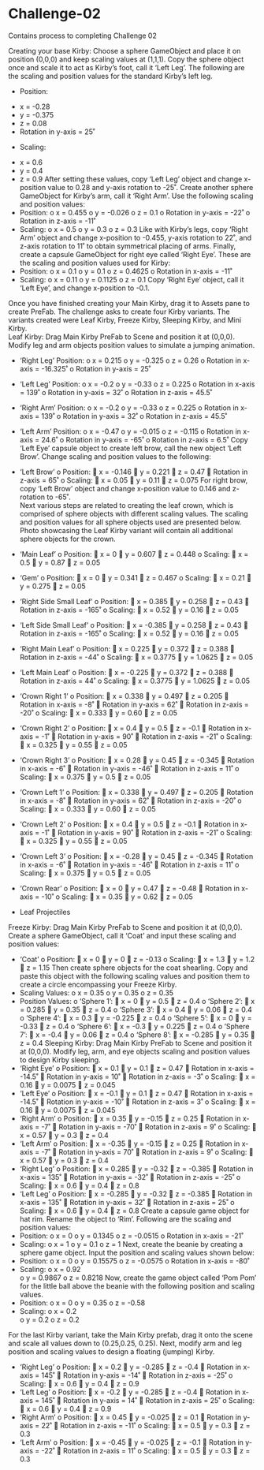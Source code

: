 # Challenge-02
Contains process to completing Challenge 02

Creating your base Kirby:
Choose a sphere GameObject and place it on position (0,0,0) and keep scaling values at (1,1,1).  Copy the sphere object once and scale it to act as Kirby’s foot, call it ‘Left Leg’.  The following are the scaling and position values for the standard Kirby’s left leg.
*	Position:
  -	x = -0.28
  -	y = -0.375
  -	z = 0.08
  -	Rotation in y-axis = 25˚
*	Scaling:
  -	x = 0.6
  -	y = 0.4
  -	z = 0.9
After setting these values, copy ‘Left Leg’ object and change x-position value to 0.28 and y-axis rotation to -25˚.  Create another sphere GameObject for Kirby’s arm, call it ‘Right Arm’.  Use the following scaling and position values:
-	 Position:
o	x = 0.455
o	y = -0.026
o	z = 0.1
o	Rotation in y-axis = -22˚
o	Rotation in z-axis = -11˚
-	Scaling:
o	x = 0.5
o	y = 0.3
o	z = 0.3
Like with Kirby’s legs, copy ‘Right Arm’ object and change x-position to -0.455, y-axis rotation to 22˚, and z-axis rotation to 11˚ to obtain symmetrical placing of arms.  Finally, create a capsule GameObject for right eye called ‘Right Eye’.  These are the scaling and position values used for Kirby:
-	Position:
o	x = 0.1
o	y = 0.1
o	z = 0.4625
o	Rotation in x-axis = -11˚
-	Scaling:
o	x = 0.11
o	y = 0.1125
o	z = 0.1
Copy ‘Right Eye’ object, call it ‘Left Eye’, and change x-position to -0.1.

Once you have finished creating your Main Kirby, drag it to Assets pane to create PreFab.  The challenge asks to create four Kirby variants.  The variants created were Leaf Kirby, Freeze Kirby, Sleeping Kirby, and Mini Kirby.  
Leaf Kirby:
Drag Main Kirby PreFab to Scene and position it at (0,0,0).  Modify leg and arm objects position values to simulate a jumping animation.  
-	‘Right Leg’ Position:
o	x = 0.215
o	y = -0.325
o	z = 0.26
o	Rotation in x-axis = -16.325˚
o	Rotation in y-axis = 25˚
-	‘Left Leg’ Position:
o	x = -0.2
o	y = -0.33
o	z = 0.225
o	Rotation in x-axis = 139˚
o	Rotation in y-axis = 32˚
o	Rotation in z-axis = 45.5˚
-	‘Right Arm’ Position:
o	x = -0.2
o	y = -0.33
o	z = 0.225
o	Rotation in x-axis = 139˚
o	Rotation in y-axis = 32˚
o	Rotation in z-axis = 45.5˚
-	‘Left Arm’ Position:
o	x = -0.47
o	y = -0.015
o	z = -0.115
o	Rotation in x-axis = 24.6˚
o	Rotation in y-axis = -65˚
o	Rotation in z-axis = 6.5˚
Copy ‘Left Eye’ capsule object to create left brow, call the new object ‘Left Brow’.  Change scaling and position values to the following:
-	‘Left Brow’ 
o	Position:
	x = -0.146
	y = 0.221
	z = 0.47
	Rotation in z-axis = 65˚
o	Scaling:
	x = 0.05
	y = 0.11
	z = 0.075
For right brow, copy ‘Left Brow’ object and change x-position value to 0.146 and z-rotation to -65˚.  
Next various steps are related to creating the leaf crown, which is comprised of sphere objects with different scaling values.  The scaling and position values for all sphere objects used are presented below.  Photo showcasing the Leaf Kirby variant will contain all additional sphere objects for the crown.  
-	‘Main Leaf’ 
o	Position:
	x = 0
	y = 0.607
	z = 0.448
o	Scaling:
	x = 0.5
	y = 0.87
	z = 0.05
-	‘Gem’ 
o	Position:
	x = 0
	y = 0.341
	z = 0.467
o	Scaling:
	x = 0.21
	y = 0.275
	z = 0.05
-	‘Right Side Small Leaf’ 
o	Position:
	x = 0.385
	y = 0.258
	z = 0.43
	Rotation in z-axis = -165˚
o	Scaling:
	x = 0.52
	y = 0.16
	z = 0.05
-	‘Left Side Small Leaf’ 
o	Position:
	x = -0.385
	y = 0.258
	z = 0.43
	Rotation in z-axis = -165˚
o	Scaling:
	x = 0.52
	y = 0.16
	z = 0.05
-	‘Right Main Leaf’ 
o	Position:
	x = 0.225
	y = 0.372
	z = 0.388
	Rotation in z-axis = -44˚
o	Scaling:
	x = 0.3775
	y = 1.0625
	z = 0.05
-	‘Left Main Leaf’ 
o	Position:
	x = -0.225
	y = 0.372
	z = 0.388
	Rotation in z-axis = 44˚
o	Scaling:
	x = 0.3775
	y = 1.0625
	z = 0.05


-	‘Crown Right 1’ 
o	Position:
	x = 0.338
	y = 0.497
	z = 0.205
	Rotation in x-axis = -8˚
	Rotation in y-axis = 62˚
	Rotation in z-axis = -20˚
o	Scaling:
	x = 0.333
	y = 0.60
	z = 0.05
-	‘Crown Right 2’ 
o	Position:
	x = 0.4
	y = 0.5
	z = -0.1
	Rotation in x-axis = -1˚
	Rotation in y-axis = 90˚
	Rotation in z-axis = -21˚
o	Scaling:
	x = 0.325
	y = 0.55
	z = 0.05
-	‘Crown Right 3’ 
o	Position:
	x = 0.28
	y = 0.45
	z = -0.345
	Rotation in x-axis = -6˚
	Rotation in y-axis = -46˚
	Rotation in z-axis = 11˚
o	Scaling:
	x = 0.375
	y = 0.5
	z = 0.05
-	‘Crown Left 1’ 
o	Position:
	x = 0.338
	y = 0.497
	z = 0.205
	Rotation in x-axis = -8˚
	Rotation in y-axis = 62˚
	Rotation in z-axis = -20˚
o	Scaling:
	x = 0.333
	y = 0.60
	z = 0.05
-	‘Crown Left 2’ 
o	Position:
	x = 0.4
	y = 0.5
	z = -0.1
	Rotation in x-axis = -1˚
	Rotation in y-axis = 90˚
	Rotation in z-axis = -21˚
o	Scaling:
	x = 0.325
	y = 0.55
	z = 0.05
-	‘Crown Left 3’ 
o	Position:
	x = -0.28
	y = 0.45
	z = -0.345
	Rotation in x-axis = -6˚
	Rotation in y-axis = -46˚
	Rotation in z-axis = 11˚
o	Scaling:
	x = 0.375
	y = 0.5
	z = 0.05
-	‘Crown Rear’ 
o	Position:
	x = 0
	y = 0.47
	z = -0.48
	Rotation in x-axis = -10˚
o	Scaling:
	x = 0.35
	y = 0.62
	z = 0.05
-	Leaf Projectiles

Freeze Kirby:
Drag Main Kirby PreFab to Scene and position it at (0,0,0).   Create a sphere GameObject, call it ‘Coat’ and input these scaling and position values:
-	‘Coat’
o	 Position:
	x = 0
	y = 0
	z = -0.13
o	Scaling:
	x = 1.3
	y = 1.2
	z = 1.15
Then create sphere objects for the coat shearling.  Copy and paste this object with the following scaling values and position them to create a circle encompassing your Freeze Kirby. 
-	Scaling Values:
o	x = 0.35
o	y = 0.35
o	z = 0.35
-	Position Values: 
o	‘Sphere 1’:
	x = 0
	y = 0.5
	z = 0.4
o	‘Sphere 2’:
	x = 0.285
	y = 0.35
	z = 0.4
o	‘Sphere 3’:
	x = 0.4
	y = 0.06
	z = 0.4
o	‘Sphere 4’:
	x = 0.3
	y = -0.225
	z = 0.4
o	‘Sphere 5’:
	x = 0
	y = -0.33
	z = 0.4
o	‘Sphere 6’:
	x = -0.3
	y = 0.225
	z = 0.4
o	‘Sphere 7’:
	x = -0.4
	y = 0.06
	z = 0.4
o	‘Sphere 8’:
	x = -0.285
	y = 0.35
	z = 0.4
Sleeping Kirby:
Drag Main Kirby PreFab to Scene and position it at (0,0,0).  Modify leg, arm, and eye objects scaling and position values to design Kirby sleeping.    
-	‘Right Eye’ 
o	Position:
	x = 0.1
	y = 0.1
	z = 0.47
	Rotation in x-axis = -14.5˚
	Rotation in y-axis = 10˚
	Rotation in z-axis = -3˚
o	Scaling:
	x = 0.16
	y = 0.0075
	z = 0.045
-	‘Left Eye’ 
o	Position:
	x = -0.1
	y = 0.1
	z = 0.47
	Rotation in x-axis = -14.5˚
	Rotation in y-axis = -10˚
	Rotation in z-axis = 3˚
o	Scaling:
	x = 0.16
	y = 0.0075
	z = 0.045
-	‘Right Arm’ 
o	Position:
	x = 0.35
	y = -0.15
	z = 0.25
	Rotation in x-axis = -7˚
	Rotation in y-axis = -70˚
	Rotation in z-axis = 9˚
o	Scaling:
	x = 0.57
	y = 0.3
	z = 0.4
-	‘Left Arm’ 
o	Position:
	x = -0.35
	y = -0.15
	z = 0.25
	Rotation in x-axis = -7˚
	Rotation in y-axis = 70˚
	Rotation in z-axis = 9˚
o	Scaling:
	x = 0.57
	y = 0.3
	z = 0.4
-	‘Right Leg’ 
o	Position:
	x = 0.285
	y = -0.32
	z = -0.385
	Rotation in x-axis = 135˚
	Rotation in y-axis = -32˚
	Rotation in z-axis = -25˚
o	Scaling:
	x = 0.6
	y = 0.4
	z = 0.8
-	‘Left Leg’ 
o	Position:
	x = -0.285
	y = -0.32
	z = -0.385
	Rotation in x-axis = 135˚
	Rotation in y-axis = 32˚
	Rotation in z-axis = 25˚
o	Scaling:
	x = 0.6
	y = 0.4
	z = 0.8
Create a capsule game object for hat rim.  Rename the object to ‘Rim’.  Following are the scaling and position values:
-	Position:
o	x = 0
o	y = 0.1345
o	z = -0.0515
o	Rotation in x-axis = -21˚
-	Scaling:
o	x = 1
o	y = 0.1
o	z = 1
Next, create the beanie by creating a sphere game object.  Input the position and scaling values shown below:
-	Position:
o	x = 0
o	y = 0.15575
o	z = -0.0575
o	Rotation in x-axis = -80˚
-	Scaling:
o	x = 0.92		
o	y = 0.9867
o	z = 0.8218
Now, create the game object called ‘Pom Pom’ for the little ball above the beanie with the following position and scaling values.  
-	Position:
o	x = 0
o	y = 0.35
o	z = -0.58
-	Scaling:
o	x = 0.2		
o	y = 0.2
o	z = 0.2

For the last Kirby variant, take the Main Kirby prefab, drag it onto the scene and scale all values down to (0.25,0.25, 0.25).  Next, modify arm and leg position and scaling values to design a floating (jumping) Kirby.
-	‘Right Leg’ 
o	Position:
	x = 0.2
	y = -0.285
	z = -0.4
	Rotation in x-axis = 145˚
	Rotation in y-axis = -14˚
	Rotation in z-axis = -25˚
o	Scaling:
	x = 0.6
	y = 0.4
	z = 0.9
-	‘Left Leg’ 
o	Position:
	x = -0.2
	y = -0.285
	z = -0.4
	Rotation in x-axis = 145˚
	Rotation in y-axis = 14˚
	Rotation in z-axis = 25˚
o	Scaling:
	x = 0.6
	y = 0.4
	z = 0.9
-	‘Right Arm’ 
o	Position:
	x = 0.45
	y = -0.025
	z = 0.1
	Rotation in y-axis = 22˚
	Rotation in z-axis = -11˚
o	Scaling:
	x = 0.5
	y = 0.3
	z = 0.3
-	‘Left Arm’ 
o	Position:
	x = -0.45
	y = -0.025
	z = -0.1
	Rotation in y-axis = -22˚
	Rotation in z-axis = 11˚
o	Scaling:
	x = 0.5
	y = 0.3
	z = 0.3

